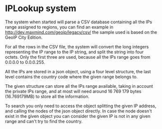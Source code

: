 # IPLookup system

The system when started will parse a CSV database containing all the IPs range assigned to regions, you can find an example in http://dev.maxmind.com/geoip/legacy/csv/ the sample used is based on the GeoIP City Edition.

For all the rows in the CSV file, the system will convert the long integers representing the IP range to the IP string, and split the string into four octets. Only the first three are used, because all the IPs range goes from 0.0.0.0 to 0.0.0.255.

All the IPs are stored in a json object, using a four level structure, the last level contains the country code where the given range belongs to.

The given structure can store all the IPs range available, taking in account the private IPs range, and at most will need around 16 769 179 bytes (16.769179MB) to store all the information.

To search you only need to access the object splitting the given IP address, and calling the nodes of the json object directly. In case the node doesn't exist in the given object you can consider the given IP is not in any given range and can't try to find the country.